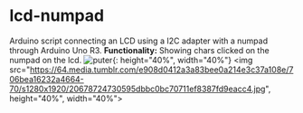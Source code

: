 # lcd-numpad
Arduino script connecting an LCD using a I2C adapter with a numpad through Arduino Uno R3.
**Functionality:** Showing chars clicked on the numpad on the lcd.
![puter](https://64.media.tumblr.com/e908d0412a3a83bee0a214e3c37a108e/706bea16232a4664-70/s1280x1920/20678724730595dbbc0bc70711ef8387fd9eacc4.jpg){: height="40%", width="40%"}
<img src="https://64.media.tumblr.com/e908d0412a3a83bee0a214e3c37a108e/706bea16232a4664-70/s1280x1920/20678724730595dbbc0bc70711ef8387fd9eacc4.jpg", height="40%", width="40%">
